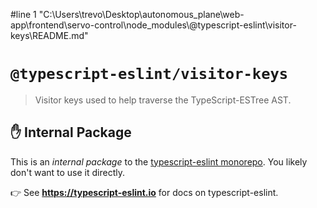 #line 1 "C:\\Users\\trevo\\Desktop\\autonomous_plane\\web-app\\frontend\\servo-control\\node_modules\\@typescript-eslint\\visitor-keys\\README.md"
# `@typescript-eslint/visitor-keys`

> Visitor keys used to help traverse the TypeScript-ESTree AST.

## ✋ Internal Package

This is an _internal package_ to the [typescript-eslint monorepo](https://github.com/typescript-eslint/typescript-eslint).
You likely don't want to use it directly.

👉 See **https://typescript-eslint.io** for docs on typescript-eslint.
